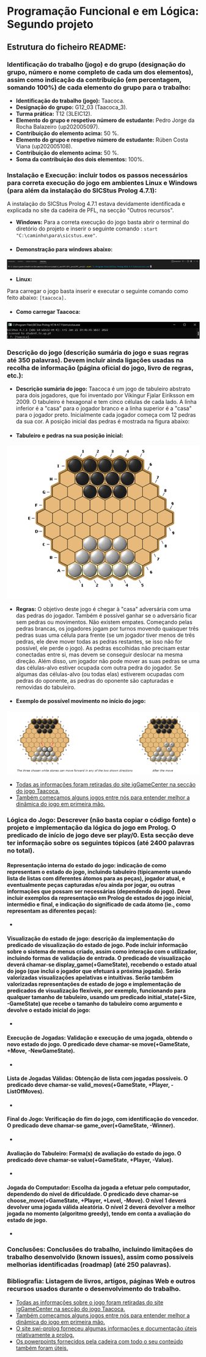 # Programação Funcional e em Lógica: Segundo projeto

## Estrutura do ficheiro README:

### Identificação do trabalho (jogo) e do grupo (designação do grupo, número e nome completo de cada um dos elementos), assim como indicação da contribuição (em percentagem, somando 100%) de cada elemento do grupo para o trabalho:

- **Identificação do trabalho (jogo):** Taacoca.
- **Designação do grupo:** G12_03 (Taacoca_3).
- **Turma prática:** T12 (3LEIC12).
- **Elemento do grupo e respetivo número de estudante:** Pedro Jorge da Rocha Balazeiro (up202005097).
- **Contribuição do elemento acima:** 50 %.
- **Elemento do grupo e respetivo número de estudante:** Rúben Costa Viana (up202005108).
- **Contribuição do elemento acima:** 50 %.
- **Soma da contribuição dos dois elementos:** 100%.

###  Instalação e Execução: incluir todos os passos necessários para correta execução do jogo em ambientes Linux e Windows (para além da instalação do SICStus Prolog 4.7.1):

A instalação do SICStus Prolog 4.7.1 estava devidamente identificada e explicada no site da cadeira de PFL, na secção "Outros recursos".

- **Windows:** Para a correta execução do jogo basta abrir o terminal do diretório do projeto e inserir o seguinte comando : `start "C:\caminho\para\sicstus.exe"`.

* #### **Demonstração para windows abaixo:**
![Windows Start](/windows.png)

- **Linux:**

Para carregar o jogo basta inserir e executar o seguinte comando como feito abaixo: `[taacoca].` 

* #### **Como carregar Taacoca:**
![Carregar o jogo](/taacoca.png)

###  Descrição do jogo (descrição sumária do jogo e suas regras até 350 palavras). Devem incluir ainda ligações usadas na recolha de informação (página oficial do jogo, livro de regras, etc.):

- **Descrição sumária do jogo:** Taacoca é um jogo de tabuleiro abstrato para dois jogadores, que foi inventado por Víkingur Fjalar Eiríksson em 2009. O tabuleiro é hexagonal e tem cinco células de cada lado. A linha inferior é a "casa" para o jogador branco e a linha superior é a "casa" para o jogador preto. Inicialmente cada jogador começa com 12 pedras da sua cor. A posição inicial das pedras é mostrada na figura abaixo:

* #### **Tabuleiro e pedras na sua posição inicial:**
![Tabuleiro](/board.png)

- **Regras:** O objetivo deste jogo é chegar à "casa" adversária com uma das pedras do jogador. Também é possível ganhar se o adversário ficar sem pedras ou movimentos. Não existem empates. Começando pelas pedras brancas, os jogadores jogam por turnos movendo quaisquer três pedras suas uma célula para frente (se um jogador tiver menos de três pedras, ele deve mover todas as pedras restantes, se isso não for possível, ele perde o jogo). As pedras escolhidas não precisam estar conectadas entre si, mas devem se conseguir deslocar na mesma direção. Além disso, um jogador não pode mover as suas pedras se uma das células-alvo estiver ocupada com outra pedra do jogador. Se algumas das células-alvo (ou todas elas) estiverem ocupadas com pedras do oponente, as pedras do oponente são capturadas e removidas do tabuleiro.

* #### **Exemplo de possível movimento no início do jogo:**
![Dinâmicas do jogo](/move.png)

- [Todas as informações foram retiradas do site igGameCenter na secção do jogo Taacoca.](https://www.iggamecenter.com/en/rules/taacoca "Site igGameCenter, secção Taacoca")
- [Também começamos alguns jogos entre nós para entender melhor a dinâmica do jogo em primeira mão.](https://www.iggamecenter.com/en/ "Site igGmaeCenter")

### Lógica do Jogo: Descrever (não basta copiar o código fonte) o projeto e implementação da lógica do jogo em Prolog. O predicado de início de jogo deve ser play/0. Esta secção deve ter informação sobre os seguintes tópicos (até 2400 palavras no total).

####  Representação interna do estado do jogo: indicação de como representam o estado do jogo, incluindo tabuleiro (tipicamente usando lista de listas com diferentes átomos para as peças), jogador atual, e eventualmente peças capturadas e/ou ainda por jogar, ou outras informações que possam ser necessárias (dependendo do jogo). Deve incluir exemplos da representação em Prolog de estados de jogo inicial, intermédio e final, e indicação do significado de cada átomo (ie., como representam as diferentes peças):

- 


#### Visualização do estado de jogo: descrição da implementação do predicado de visualização do estado de jogo. Pode incluir informação sobre o sistema de menus criado, assim como interação com o utilizador, incluindo formas de validação de entrada. O predicado de visualização deverá chamar-se display_game(+GameState), recebendo o estado atual do jogo (que inclui o jogador que efetuará a próxima jogada). Serão valorizadas visualizações apelativas e intuitivas. Serão também valorizadas representações de estado de jogo e implementação de predicados de visualização flexíveis, por exemplo, funcionando para qualquer tamanho de tabuleiro, usando um predicado initial_state(+Size, -GameState) que recebe o tamanho do tabuleiro como argumento e devolve o estado inicial do jogo:

-


#### Execução de Jogadas: Validação e execução de uma jogada, obtendo o novo estado do jogo. O predicado deve chamar-se move(+GameState, +Move, -NewGameState).

-

#### Lista de Jogadas Válidas: Obtenção de lista com jogadas possíveis. O predicado deve chamar-se valid_moves(+GameState, +Player, -ListOfMoves).

-

#### Final do Jogo: Verificação do fim do jogo, com identificação do vencedor. O predicado deve chamar-se game_over(+GameState, -Winner).

-

#### Avaliação do Tabuleiro: Forma(s) de avaliação do estado do jogo. O predicado deve chamar-se value(+GameState, +Player, -Value).

-

#### Jogada do Computador: Escolha da jogada a efetuar pelo computador, dependendo do nível de dificuldade. O predicado deve chamar-se choose_move(+GameState, +Player, +Level, -Move). O nível 1 deverá devolver uma jogada válida aleatória. O nível 2 deverá devolver a melhor jogada no momento (algoritmo greedy), tendo em conta a avaliação do estado de jogo.

-

### Conclusões: Conclusões do trabalho, incluindo limitações do trabalho desenvolvido (known issues), assim como possíveis melhorias identificadas (roadmap) (até 250 palavras).

 

### Bibliografia: Listagem de livros, artigos, páginas Web e outros recursos usados durante o desenvolvimento do trabalho.

- [Todas as informações sobre o jogo foram retiradas do site igGameCenter na secção do jogo Taacoca.](https://www.iggamecenter.com/en/rules/taacoca "Site igGameCenter, secção Taacoca")
- [Também começamos alguns jogos entre nós para entender melhor a dinâmica do jogo em primeira mão.](https://www.iggamecenter.com/en/ "Site igGmaeCenter")
- [O site swi-prolog forneceu algumas informações e documentação úteis relativamente a prolog.](https://www.swi-prolog.org/ "Site swi-prolog")
- [Os powerpoints fornecidos pela cadeira com todo o seu conteúdo também foram úteis.](https://moodle.up.pt/course/view.php?id=1997 "Moodle, cadeira PFL")
